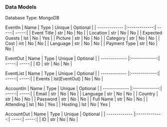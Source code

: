 ### Data Models

Database Type: MongoDB

EventIn
| Name | Type | Unique | Optional |
| ------------- |:-------------:| -----:| -----:|
| Event Title | str | No | No |
| Location | str | No | No |
| Expected Guests | lst | No | Yes |
| Picture | str | No | No |
| Category | str | No | No |
| Cost | int | No | No |
| Language | str | No | No |
| Payment Type | str | No | No |

EventOut
| Name | Type | Unique | Optional |
| ------------- |:-------------:| -----:| -----:|
| ID | str | No | No |

EventList
| Name | Type | Unique | Optional |
| ------------- |:-------------:| -----:| -----:|
| Events | lst(EventOut) | No | No |

AccountIn
| Name | Type | Unique | Optional |
| ------------- |:-------------:| -----:| -----:|
| Email | str | No | No |
| Language | str | No | No |
| Country | str | No | No |
| Password | str | No | No |
| Full Name | str | No | No |
| Attending | lst | No | Yes |
| Hosting | lst | No | Yes |

AccountOut
| Name | Type | Unique | Optional |
| ------------- |:-------------:| -----:| -----:|
| ID | str | No | No |
